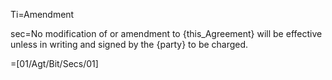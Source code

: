 Ti=Amendment

sec=No modification of or amendment to {this_Agreement} will be effective unless in writing and signed by the {party} to be charged.
  
=[01/Agt/Bit/Secs/01]